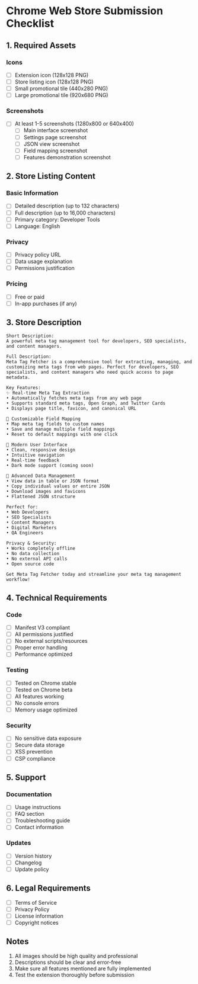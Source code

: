 # Chrome Web Store Submission Checklist

## 1. Required Assets

### Icons
- [ ] Extension icon (128x128 PNG)
- [ ] Store listing icon (128x128 PNG)
- [ ] Small promotional tile (440x280 PNG)
- [ ] Large promotional tile (920x680 PNG)

### Screenshots
- [ ] At least 1-5 screenshots (1280x800 or 640x400)
  - [ ] Main interface screenshot
  - [ ] Settings page screenshot
  - [ ] JSON view screenshot
  - [ ] Field mapping screenshot
  - [ ] Features demonstration screenshot

## 2. Store Listing Content

### Basic Information
- [ ] Detailed description (up to 132 characters)
- [ ] Full description (up to 16,000 characters)
- [ ] Primary category: Developer Tools
- [ ] Language: English

### Privacy
- [ ] Privacy policy URL
- [ ] Data usage explanation
- [ ] Permissions justification

### Pricing
- [ ] Free or paid
- [ ] In-app purchases (if any)

## 3. Store Description

```
Short Description:
A powerful meta tag management tool for developers, SEO specialists, and content managers.

Full Description:
Meta Tag Fetcher is a comprehensive tool for extracting, managing, and customizing meta tags from web pages. Perfect for developers, SEO specialists, and content managers who need quick access to page metadata.

Key Features:
✨ Real-time Meta Tag Extraction
• Automatically fetches meta tags from any web page
• Supports standard meta tags, Open Graph, and Twitter Cards
• Displays page title, favicon, and canonical URL

🎯 Customizable Field Mapping
• Map meta tag fields to custom names
• Save and manage multiple field mappings
• Reset to default mappings with one click

🎨 Modern User Interface
• Clean, responsive design
• Intuitive navigation
• Real-time feedback
• Dark mode support (coming soon)

💾 Advanced Data Management
• View data in table or JSON format
• Copy individual values or entire JSON
• Download images and favicons
• Flattened JSON structure

Perfect for:
• Web Developers
• SEO Specialists
• Content Managers
• Digital Marketers
• QA Engineers

Privacy & Security:
• Works completely offline
• No data collection
• No external API calls
• Open source code

Get Meta Tag Fetcher today and streamline your meta tag management workflow!
```

## 4. Technical Requirements

### Code
- [ ] Manifest V3 compliant
- [ ] All permissions justified
- [ ] No external scripts/resources
- [ ] Proper error handling
- [ ] Performance optimized

### Testing
- [ ] Tested on Chrome stable
- [ ] Tested on Chrome beta
- [ ] All features working
- [ ] No console errors
- [ ] Memory usage optimized

### Security
- [ ] No sensitive data exposure
- [ ] Secure data storage
- [ ] XSS prevention
- [ ] CSP compliance

## 5. Support

### Documentation
- [ ] Usage instructions
- [ ] FAQ section
- [ ] Troubleshooting guide
- [ ] Contact information

### Updates
- [ ] Version history
- [ ] Changelog
- [ ] Update policy

## 6. Legal Requirements
- [ ] Terms of Service
- [ ] Privacy Policy
- [ ] License information
- [ ] Copyright notices

## Notes
1. All images should be high quality and professional
2. Descriptions should be clear and error-free
3. Make sure all features mentioned are fully implemented
4. Test the extension thoroughly before submission
